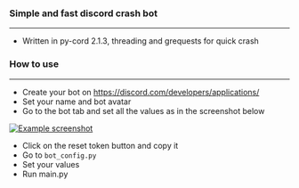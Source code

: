### Simple and fast discord crash bot

---

- Written in py-cord 2.1.3, threading and grequests for quick crash

### How to use

---
- Create your bot on https://discord.com/developers/applications/
- Set your name and bot avatar
- Go to the bot tab and set all the values as in the screenshot below

<a href="https://media.discordapp.net/attachments/1016297019184263208/1017793788258811975/unknown.png">
    <img src="https://media.discordapp.net/attachments/1016297019184263208/1017793788258811975/unknown.png" alt = "Example screenshot">
</a>

- Click on the reset token button and copy it
- Go to `bot_config.py`
- Set your values
- Run main.py
